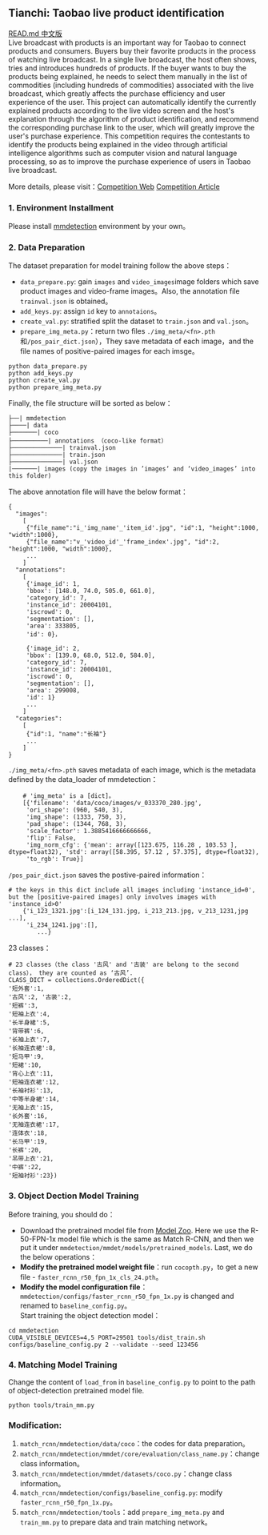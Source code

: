 ## Tianchi: Taobao live product identification
[READ.md 中文版](README.md)   
Live broadcast with products is an important way for Taobao to connect products and consumers. Buyers buy their favorite products in the process of watching live broadcast. In a single live broadcast, the host often shows, tries and introduces hundreds of products. If the buyer wants to buy the products being explained, he needs to select them manually in the list of commodities (including hundreds of commodities) associated with the live broadcast, which greatly affects the purchase efficiency and user experience of the user. This project can automatically identify the currently explained products according to the live video screen and the host's explanation through the algorithm of product identification, and recommend the corresponding purchase link to the user, which will greatly improve the user's purchase experience. This competition requires the contestants to identify the products being explained in the video through artificial intelligence algorithms such as computer vision and natural language processing, so as to improve the purchase experience of users in Taobao live broadcast.  

More details, please visit：[Competition Web](https://tianchi.aliyun.com/competition/entrance/231772/introduction) [Competition Article](https://mp.weixin.qq.com/s?__biz=MzUyNzA1OTcxNg==&mid=2247483692&idx=1&sn=34c1737ab81e8d75246ef8dde5549732&chksm=fa041f47cd7396516b2efbceafb6baf26a272847667671b1510106537617d01a2412d71e197c&token=266731819&lang=zh_CN#rd)
### 1. Environment Installment  
Please install [mmdetection](https://github.com/open-mmlab/mmdetection) environment by your own。  
### 2. Data Preparation
The dataset preparation for model training follow the above steps：  
- ``data_prepare.py``: gain ``images`` and ``video_images``image folders which save product images and video-frame images。Also, the annotation file ``trainval.json`` is obtained。  
- ``add_keys.py``: assign ``id`` key to ``annotaions``。  
- ``create_val.py``: stratified split the dataset to ``train.json`` and ``val.json``。  
- ``prepare_img_meta.py``：return two files ``./img_meta/<fn>.pth``和``/pos_pair_dict.json``），They save metadata of each image，and the file names of positive-paired images for each imsge。 
```
python data_prepare.py
python add_keys.py
python create_val.py
python prepare_img_meta.py
```
Finally, the file structure will be sorted as below：  
```
├──| mmdetection
├────| data
├───────| coco
├──────────| annotations （coco-like format）
├──────────────| trainval.json
├──────────────| train.json
├──────────────| val.json
|───────| images (copy the images in ’images‘ and ‘video_images’ into this folder)
```
The above annotation file will have the below format：
```
{
  "images":
	[
	 {"file_name":"i_'img_name'_'item_id'.jpg", "id":1, "height":1000, "width":1000},
	 {"file_name":"v_'video_id'_'frame_index'.jpg", "id":2, "height":1000, "width":1000},
	 ...
	]
  "annotations":
	[
	 {'image_id': 1,
	 'bbox': [148.0, 74.0, 505.0, 661.0],
	 'category_id': 7,
	 'instance_id': 20004101,
	 'iscrowd': 0,
	 'segmentation': [],
	 'area': 333805,
	 'id': 0}，
	 
	 {'image_id': 2,
	 'bbox': [139.0, 68.0, 512.0, 584.0],
	 'category_id': 7,
	 'instance_id': 20004101,
	 'iscrowd': 0,
	 'segmentation': [],
	 'area': 299008,
	 'id': 1}
	 ...
	]
  "categories":
	[
	 {"id":1, "name":"长袖"}
	 ...
	]
}
```
``./img_meta/<fn>.pth`` saves metadata of each image, which is the metadata defined by the data_loader of mmdetection：  
```
	# 'img_meta' is a [dict]。
	[{'filename': 'data/coco/images/v_033370_280.jpg',
	 'ori_shape': (960, 540, 3),
	 'img_shape': (1333, 750, 3),
	 'pad_shape': (1344, 768, 3),
	 'scale_factor': 1.3885416666666666,
	 'flip': False,
	 'img_norm_cfg': {'mean': array([123.675, 116.28 , 103.53 ], dtype=float32), 'std': array([58.395, 57.12 , 57.375], dtype=float32),
	 'to_rgb': True}]
```
``/pos_pair_dict.json`` saves the postive-paired information：
```
# the keys in this dict include all images including 'instance_id=0', but the [positive-paired images] only involves images with 'instance_id>0'
    {'i_123_1321.jpg':[i_124_131.jpg, i_213_213.jpg, v_213_1231,jpg ...],
     'i_234_1241.jpg':[],
        ...}
```
23 classes：
```
# 23 classes（the class '古风' and '古装' are belong to the second class）， they are counted as ‘古风’.
CLASS_DICT = collections.OrderedDict({
'短外套':1,
'古风':2, '古装':2,
'短裤':3,
'短袖上衣':4, 
'长半身裙':5, 
'背带裤':6, 
'长袖上衣':7, 
'长袖连衣裙':8, 
'短马甲':9, 
'短裙':10, 
'背心上衣':11, 
'短袖连衣裙':12, 
'长袖衬衫':13, 
'中等半身裙':14, 
'无袖上衣':15, 
'长外套':16, 
'无袖连衣裙':17, 
'连体衣':18, 
'长马甲':19, 
'长裤':20, 
'吊带上衣':21, 
'中裤':22, 
'短袖衬衫':23})
```
### 3. Object Dection Model Training 
Before training, you should do：  
- Download the pretrained model file from [Model Zoo](https://github.com/open-mmlab/mmdetection/blob/master/docs/MODEL_ZOO.md). Here we use the R-50-FPN-1x model file which is the same as Match R-CNN, and then we put it under ``mmdetection/mmdet/models/pretrained_models``. Last, we do the below operations：  
- **Modify the pretrained model weight file**：run ``cocopth.py``，to get a new file - ``faster_rcnn_r50_fpn_1x_cls_24.pth``。
- **Modify the model configuration file**：``mmdetection/configs/faster_rcnn_r50_fpn_1x.py`` is changed and renamed to ``baseline_config.py``。  
Start training the object detection model：
```
cd mmdetection
CUDA_VISIBLE_DEVICES=4,5 PORT=29501 tools/dist_train.sh configs/baseline_config.py 2 --validate --seed 123456
```

### 4. Matching Model Training
Change the content of ``load_from`` in ``baseline_config.py`` to point to the path of object-detection pretrained model file.
```
python tools/train_mm.py
```
### Modification:
1. ``match_rcnn/mmdetection/data/coco``：the codes for data preparation。  
2. ``match_rcnn/mmdetection/mmdet/core/evaluation/class_name.py``：change class information。  
3. ``match_rcnn/mmdetection/mmdet/datasets/coco.py``：change class information。  
4. ``match_rcnn/mmdetection/configs/baseline_config.py``: modify ``faster_rcnn_r50_fpn_1x.py``。  
5. ``match_rcnn/mmdetection/tools``：add ``prepare_img_meta.py`` and ``train_mm.py`` to prepare data and train matching network。  
